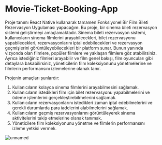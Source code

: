# Movie-Ticket-Booking-App

Proje tanımı 
React Native kullanarak tamamen Fonksiyonel Bir Film Bileti Rezervasyon Uygulaması yapacağım.  Bu proje, bir sinema bileti rezervasyon sistemi geliştirmeyi amaçlamaktadır. Sinema bileti rezervasyon sistemi, kullanıcıların sinema filmlerini arayabilecekleri, bilet rezervasyonu yapabilecekleri, rezervasyonlarını iptal edebilecekleri ve rezervasyon geçmişlerini görüntüleyebilecekleri bir platform sunar. Bunun yanında vizyonda olan filmlere, popüler filmlere ve yaklaşan filmlere göz atabilirsiniz. Ayrıca istediğiniz filmleri arayabilir ve film genel bakışı, film oyuncuları gibi detaylara bakabilirsiniz, yöneticilerin film koleksiyonunu yönetmelerine ve filmlerin performansını izlemelerine olanak tanır.

Projenin amaçları şunlardır:
1.	Kullanıcıların kolayca sinema filmlerini arayabilmesini sağlamak.
2.	Kullanıcıların istedikleri film için bilet rezervasyonu yapabilmelerini ve ödeme işlemlerini gerçekleştirebilmelerini sağlamak.
3.	Kullanıcıların rezervasyonlarını istedikleri zaman iptal edebilmelerini ve gerekli durumlarda para iadelerini alabilmelerini sağlamak.
4.	Kullanıcıların geçmiş rezervasyonlarını görüntüleyerek sinema aktivitelerini takip etmelerine olanak tanımak.
5.	Yöneticilere film koleksiyonunu yönetme ve filmlerin performansını izleme yetkisi vermek.


 ![unnamed](https://github.com/Furkantsnb/Movie-Ticket-Booking-App/assets/95514574/3142ccc8-8e35-42a5-a212-098ac764a004)
